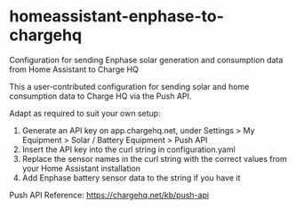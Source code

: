 # homeassistant-enphase-to-chargehq
Configuration for sending Enphase solar generation and consumption data from Home Assistant to Charge HQ

This a user-contributed configuration for sending solar and home consumption data to Charge HQ via the Push API.

Adapt as required to suit your own setup:
  1. Generate an API key on app.chargehq.net, under Settings > My Equipment > Solar / Battery Equipment > Push API
  2. Insert the API key into the curl string in configuration.yaml
  3. Replace the sensor names in the curl string with the correct values from your Home Assistant installation
  4. Add Enphase battery sensor data to the string if you have it

Push API Reference: https://chargehq.net/kb/push-api
